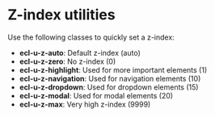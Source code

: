 # Z-index utilities

Use the following classes to quickly set a z-index:
- **ecl-u-z-auto**: Default z-index (auto)
- **ecl-u-z-zero**: No z-index (0)
- **ecl-u-z-highlight**: Used for more important elements (1)
- **ecl-u-z-navigation**: Used for navigation elements (10)
- **ecl-u-z-dropdown**: Used for dropdown elements (15)
- **ecl-u-z-modal**: Used for modal elements (20)
- **ecl-u-z-max**: Very high z-index (9999)
